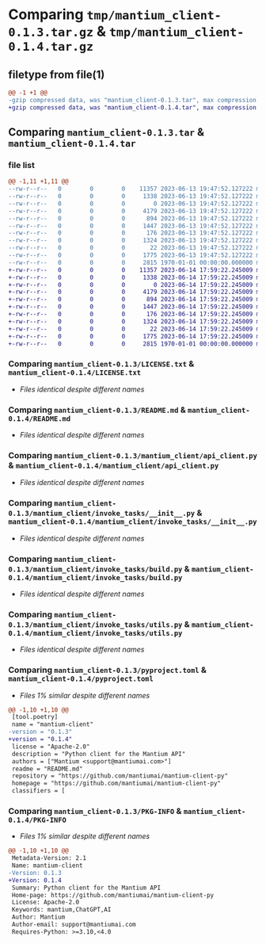 # Comparing `tmp/mantium_client-0.1.3.tar.gz` & `tmp/mantium_client-0.1.4.tar.gz`

## filetype from file(1)

```diff
@@ -1 +1 @@
-gzip compressed data, was "mantium_client-0.1.3.tar", max compression
+gzip compressed data, was "mantium_client-0.1.4.tar", max compression
```

## Comparing `mantium_client-0.1.3.tar` & `mantium_client-0.1.4.tar`

### file list

```diff
@@ -1,11 +1,11 @@
--rw-r--r--   0        0        0    11357 2023-06-13 19:47:52.127222 mantium_client-0.1.3/LICENSE.txt
--rw-r--r--   0        0        0     1338 2023-06-13 19:47:52.127222 mantium_client-0.1.3/README.md
--rw-r--r--   0        0        0        0 2023-06-13 19:47:52.127222 mantium_client-0.1.3/mantium_client/__init__.py
--rw-r--r--   0        0        0     4179 2023-06-13 19:47:52.127222 mantium_client-0.1.3/mantium_client/api_client.py
--rw-r--r--   0        0        0      894 2023-06-13 19:47:52.127222 mantium_client-0.1.3/mantium_client/invoke_tasks/__init__.py
--rw-r--r--   0        0        0     1447 2023-06-13 19:47:52.127222 mantium_client-0.1.3/mantium_client/invoke_tasks/build.py
--rw-r--r--   0        0        0      176 2023-06-13 19:47:52.127222 mantium_client-0.1.3/mantium_client/invoke_tasks/test.py
--rw-r--r--   0        0        0     1324 2023-06-13 19:47:52.127222 mantium_client-0.1.3/mantium_client/invoke_tasks/utils.py
--rw-r--r--   0        0        0       22 2023-06-13 19:47:52.127222 mantium_client-0.1.3/mantium_client/version.py
--rw-r--r--   0        0        0     1775 2023-06-13 19:47:52.127222 mantium_client-0.1.3/pyproject.toml
--rw-r--r--   0        0        0     2815 1970-01-01 00:00:00.000000 mantium_client-0.1.3/PKG-INFO
+-rw-r--r--   0        0        0    11357 2023-06-14 17:59:22.245009 mantium_client-0.1.4/LICENSE.txt
+-rw-r--r--   0        0        0     1338 2023-06-14 17:59:22.245009 mantium_client-0.1.4/README.md
+-rw-r--r--   0        0        0        0 2023-06-14 17:59:22.245009 mantium_client-0.1.4/mantium_client/__init__.py
+-rw-r--r--   0        0        0     4179 2023-06-14 17:59:22.245009 mantium_client-0.1.4/mantium_client/api_client.py
+-rw-r--r--   0        0        0      894 2023-06-14 17:59:22.245009 mantium_client-0.1.4/mantium_client/invoke_tasks/__init__.py
+-rw-r--r--   0        0        0     1447 2023-06-14 17:59:22.245009 mantium_client-0.1.4/mantium_client/invoke_tasks/build.py
+-rw-r--r--   0        0        0      176 2023-06-14 17:59:22.245009 mantium_client-0.1.4/mantium_client/invoke_tasks/test.py
+-rw-r--r--   0        0        0     1324 2023-06-14 17:59:22.245009 mantium_client-0.1.4/mantium_client/invoke_tasks/utils.py
+-rw-r--r--   0        0        0       22 2023-06-14 17:59:22.245009 mantium_client-0.1.4/mantium_client/version.py
+-rw-r--r--   0        0        0     1775 2023-06-14 17:59:22.245009 mantium_client-0.1.4/pyproject.toml
+-rw-r--r--   0        0        0     2815 1970-01-01 00:00:00.000000 mantium_client-0.1.4/PKG-INFO
```

### Comparing `mantium_client-0.1.3/LICENSE.txt` & `mantium_client-0.1.4/LICENSE.txt`

 * *Files identical despite different names*

### Comparing `mantium_client-0.1.3/README.md` & `mantium_client-0.1.4/README.md`

 * *Files identical despite different names*

### Comparing `mantium_client-0.1.3/mantium_client/api_client.py` & `mantium_client-0.1.4/mantium_client/api_client.py`

 * *Files identical despite different names*

### Comparing `mantium_client-0.1.3/mantium_client/invoke_tasks/__init__.py` & `mantium_client-0.1.4/mantium_client/invoke_tasks/__init__.py`

 * *Files identical despite different names*

### Comparing `mantium_client-0.1.3/mantium_client/invoke_tasks/build.py` & `mantium_client-0.1.4/mantium_client/invoke_tasks/build.py`

 * *Files identical despite different names*

### Comparing `mantium_client-0.1.3/mantium_client/invoke_tasks/utils.py` & `mantium_client-0.1.4/mantium_client/invoke_tasks/utils.py`

 * *Files identical despite different names*

### Comparing `mantium_client-0.1.3/pyproject.toml` & `mantium_client-0.1.4/pyproject.toml`

 * *Files 1% similar despite different names*

```diff
@@ -1,10 +1,10 @@
 [tool.poetry]
 name = "mantium-client"
-version = "0.1.3"
+version = "0.1.4"
 license = "Apache-2.0"
 description = "Python client for the Mantium API"
 authors = ["Mantium <support@mantiumai.com>"]
 readme = "README.md"
 repository = "https://github.com/mantiumai/mantium-client-py"
 homepage = "https://github.com/mantiumai/mantium-client-py"
 classifiers = [
```

### Comparing `mantium_client-0.1.3/PKG-INFO` & `mantium_client-0.1.4/PKG-INFO`

 * *Files 1% similar despite different names*

```diff
@@ -1,10 +1,10 @@
 Metadata-Version: 2.1
 Name: mantium-client
-Version: 0.1.3
+Version: 0.1.4
 Summary: Python client for the Mantium API
 Home-page: https://github.com/mantiumai/mantium-client-py
 License: Apache-2.0
 Keywords: mantium,ChatGPT,AI
 Author: Mantium
 Author-email: support@mantiumai.com
 Requires-Python: >=3.10,<4.0
```

